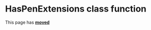 # HasPenExtensions class function #

This page has [**moved**](https://lib-docs.delphidabbler.com/SysInfo/5/API/TPJOSInfo-HasPenExtensions)